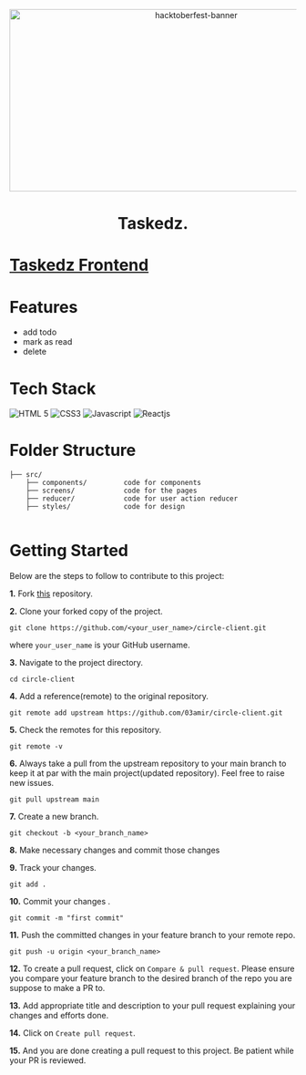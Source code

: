 <p align="center">
   <img src="https://tipseason.com/assets/images/hacktoberfest-banner.jpg" alt="hacktoberfest-banner" width="640" height="320" />
</p>

<div id="top"></div>
<h1 align="center"> Taskedz. </h1>

# [Taskedz Frontend](https://github.com/03amir/Taskedz-backend) 

# Features

- add todo
- mark as read
- delete

# Tech Stack 

  ![HTML 5](https://img.shields.io/badge/HTML5-E34F26?style=for-the-badge&logo=html5&logoColor=white)
  ![CSS3](https://img.shields.io/badge/CSS3-1572B6?style=for-the-badge&logo=css3&logoColor=white)
  ![Javascript](https://img.shields.io/badge/JavaScript-323330?style=for-the-badge&logo=javascript&logoColor=F7DF1E)
  ![Reactjs](https://img.shields.io/badge/React-20232A?style=for-the-badge&logo=react&logoColor=61DAFB)
  
# Folder Structure

```
├── src/
    ├── components/         code for components
    ├── screens/            code for the pages
    ├── reducer/            code for user action reducer
    ├── styles/             code for design  
 
```

# Getting Started

Below are the steps to follow to contribute to this project:

**1.** Fork [this](https://github.com/03amir/circle-client) repository.

**2.** Clone your forked copy of the project.

```
git clone https://github.com/<your_user_name>/circle-client.git
```

where `your_user_name` is your GitHub username.

**3.** Navigate to the project directory.

```
cd circle-client
```

**4.** Add a reference(remote) to the original repository.

```
git remote add upstream https://github.com/03amir/circle-client.git
```

**5.** Check the remotes for this repository.

```
git remote -v
```

**6.** Always take a pull from the upstream repository to your main branch to keep it at par with the main project(updated repository). Feel free to raise new issues.

```
git pull upstream main
```

**7.** Create a new branch.

```
git checkout -b <your_branch_name>
```

**8.** Make necessary changes and commit those changes

**9.** Track your changes.

```
git add .
```

**10.** Commit your changes .

```
git commit -m "first commit"
```

**11.** Push the committed changes in your feature branch to your remote repo.

```
git push -u origin <your_branch_name>
```

**12.** To create a pull request, click on `Compare & pull request`. Please ensure you compare your feature branch to the desired branch of the repo you are suppose to make a PR to.

**13.** Add appropriate title and description to your pull request explaining your changes and efforts done.

**14.** Click on `Create pull request`.

**15.** And you are done creating a pull request to this project. Be patient while your PR is reviewed.

